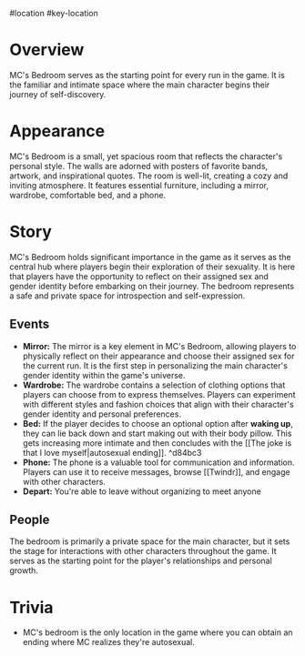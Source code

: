 #location #key-location

# Overview
MC's Bedroom serves as the starting point for every run in the game. It is the familiar and intimate space where the main character begins their journey of self-discovery.

# Appearance
MC's Bedroom is a small, yet spacious room that reflects the character's personal style. The walls are adorned with posters of favorite bands, artwork, and inspirational quotes. The room is well-lit, creating a cozy and inviting atmosphere. It features essential furniture, including a mirror, wardrobe, comfortable bed, and a phone.

# Story
MC's Bedroom holds significant importance in the game as it serves as the central hub where players begin their exploration of their sexuality. It is here that players have the opportunity to reflect on their assigned sex and gender identity before embarking on their journey. The bedroom represents a safe and private space for introspection and self-expression.

## Events
- **Mirror:** The mirror is a key element in MC's Bedroom, allowing players to physically reflect on their appearance and choose their assigned sex for the current run. It is the first step in personalizing the main character's gender identity within the game's universe.
- **Wardrobe:** The wardrobe contains a selection of clothing options that players can choose from to express themselves. Players can experiment with different styles and fashion choices that align with their character's gender identity and personal preferences.
- **Bed:** If the player decides to choose an optional option after **waking up**, they can lie back down and start making out with their body pillow. This gets increasing more intimate and then concludes with the [[The joke is that I love myself|autosexual ending]]. ^d84bc3
- **Phone:** The phone is a valuable tool for communication and information. Players can use it to receive messages, browse [[Twindr]], and engage with other characters.
- **Depart:** You're able to leave without organizing to meet anyone

## People
The bedroom is primarily a private space for the main character, but it sets the stage for interactions with other characters throughout the game. It serves as the starting point for the player's relationships and personal growth.

# Trivia
- MC's bedroom is the only location in the game where you can obtain an ending where MC realizes they're autosexual.